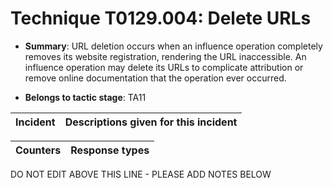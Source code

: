 # Technique T0129.004: Delete URLs

* **Summary**: URL deletion occurs when an influence operation completely removes its website registration, rendering the URL inaccessible. An influence operation may delete its URLs to complicate attribution or remove online documentation that the operation ever occurred.

* **Belongs to tactic stage**: TA11


| Incident | Descriptions given for this incident |
| -------- | -------------------- |



| Counters | Response types |
| -------- | -------------- |


DO NOT EDIT ABOVE THIS LINE - PLEASE ADD NOTES BELOW